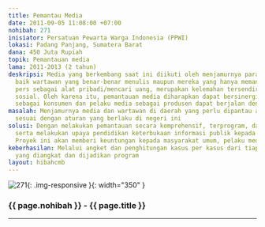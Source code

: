 ```yaml
---
title: Pemantau Media
date: 2011-09-05 11:08:00 +07:00
nohibah: 271
inisiator: Persatuan Pewarta Warga Indonesia (PPWI)
lokasi: Padang Panjang, Sumatera Barat
dana: 450 Juta Rupiah
topik: Pemantauan media
lama: 2011-2013 (2 tahun)
deskripsi: Media yang berkembang saat ini diikuti oleh menjamurnya para wartawan media,
  baik wartawan yang benar-benar menulis maupun mereka yang hanya memanfaatkan kartu
  pers sebagai alat pribadi/mencari uang, merupakan kelemahan tersendiri bagi perkembangan
  sosial. Oleh karena itu, pemantauan media diharapkan dapat bersinergi antara masyarakat
  sebagai konsumen dan pelaku media sebagai produsen dapat berjalan dengan baik
masalah: Menjamurnya media dan wartawan di daerah yang perlu dipantau agar dapat berjalan
  sesuai dengan aturan yang berlaku di negeri ini
solusi: Dengan melakukan pemantauan secara komprehensif, terprogram, dan bertanggungjawab
  serta melakukan upaya pendidikan keterbukaan informasi publik kepada masyarakat.
  Proyek ini akan memberi keuntungan kepada masyarakat umum, pelaku media, dan pemerintah
keberhasilan: Melalui angket dan penghitungan kasus per kasus dari tiap persoalan
  yang diangkat dan dijadikan program
layout: hibahcmb
---
```


![271](/static/img/hibahcmb/271.png){: .img-responsive }{: width="350" }

### {{ page.nohibah }} - {{ page.title }}

---
